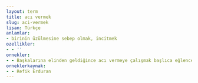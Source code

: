 ```yaml
---
layout: term
title: acı vermek
slug: aci-vermek
lisan: Türkçe
anlamlar:
- birinin üzülmesine sebep olmak, incitmek
ozellikler:
- - ''
ornekler:
- - Başkalarına elinden geldiğince acı vermeye çalışmak başlıca eğlencesiydi.
orneklerkaynak:
- - Refik Erduran
---
```

